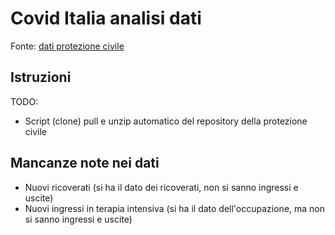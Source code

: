 # Covid Italia analisi dati

Fonte: [dati protezione civile](https://github.com/pcm-dpc/COVID-19)

## Istruzioni

TODO:
- Script (clone) pull e unzip automatico del repository della protezione civile

## Mancanze note nei dati

- Nuovi ricoverati (si ha il dato dei ricoverati, non si sanno ingressi e uscite)
- Nuovi ingressi in terapia intensiva (si ha il dato dell'occupazione, ma non si sanno ingressi e uscite)

